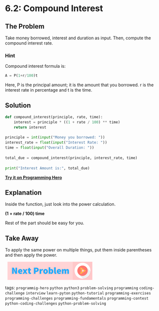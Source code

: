 # 6.2: Compound Interest

## The Problem
Take money borrowed, interest and duration as input. Then, compute the compound interest rate.

###   Hint
Compound interest formula is:
```python
A = P(1+r/100)t
```

Here, P is the principal amount; it is the amount that you borrowed. r is the interest rate in percentage and t is the time.

## Solution

```python
def compound_interest(principle, rate, time):
	interest = principle * ((1 + rate / 100) ** time)
	return interest

principle = int(input("Money you borrowed: "))
interest_rate = float(input("Interest Rate: "))
time = float(input("Overall Duration: "))

total_due = compound_interest(principle, interest_rate, time)

print("Interest Amount is:", total_due)
```

**[Try it on Programming Hero](https://play.google.com/store/apps/details?id=com.learnprogramming.codecamp)**

## Explanation
Inside the function, just look into the power calculation. 

**(1 + rate / 100)  time**

Rest of the part should be easy for you. 

##  Take Away
To apply the same power on multiple things, put them inside parentheses and then apply the power. 


&nbsp;
[![Next Page](../assets/next-button.png)](Calculate-Grades.md)
&nbsp;

tags:  `programmig-hero`  `python`  `python3`  `problem-solving`  `programming`  `coding-challenge`  `interview`  `learn-pyton`  `python-tutorial`  `programming-exercises`  `programming-challenges`  `programming-fundamentals`  `programming-contest`  `python-coding-challenges`  `python-problem-solving`
